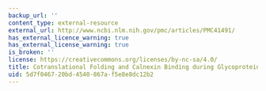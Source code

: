 ```yaml
---
backup_url: ''
content_type: external-resource
external_url: http://www.ncbi.nlm.nih.gov/pmc/articles/PMC41491/
has_external_licence_warning: true
has_external_license_warning: true
is_broken: ''
license: https://creativecommons.org/licenses/by-nc-sa/4.0/
title: Cotranslational Folding and Calnexin Binding during Glycoprotein Synthesis
uid: 5d7f0467-20bd-4540-867a-f5e8e8dc12b2
---
```

